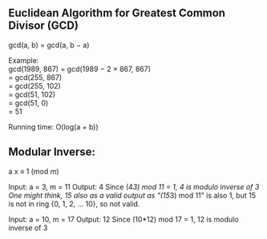 ## Euclidean Algorithm for Greatest Common Divisor (GCD)  
gcd(a, b) = gcd(a, b − a)  
  
Example:  
  gcd(1989, 867) = gcd(1989 − 2 × 867, 867)  
= gcd(255, 867)  
= gcd(255, 102)  
= gcd(51, 102)  
= gcd(51, 0)  
= 51  
  
Running time: O(log(a + b))  
  
## Modular Inverse:
a x ≡ 1 (mod m)

Input:  a = 3, m = 11
Output: 4
Since (4*3) mod 11 = 1, 4 is modulo inverse of 3
One might think, 15 also as a valid output as "(15*3) mod 11" 
is also 1, but 15 is not in ring {0, 1, 2, ... 10}, so not 
valid.

Input:  a = 10, m = 17
Output: 12
Since (10*12) mod 17 = 1, 12 is modulo inverse of 3

